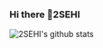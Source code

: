 ### Hi there 👋2SEHI

![2SEHI's github stats](https://github-readme-stats.vercel.app/api?username=2sehi&show_icons=true&theme=vue)


<!--
**2SEHI/2SEHI** is a ✨ _special_ ✨ repository because its `README.md` (this file) appears on your GitHub profile.

Here are some ideas to get you started:

- 🔭 I’m currently working on ...
- 🌱 I’m currently learning ...
- 👯 I’m looking to collaborate on ...
- 🤔 I’m looking for help with ...
- 💬 Ask me about ...
- 📫 How to reach me: ...
- 😄 Pronouns: ...
- ⚡ Fun fact: ...
-->
